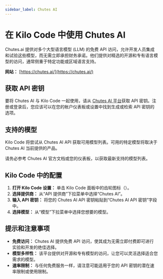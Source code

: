 ```yaml
---
sidebar_label: Chutes AI
---
```


# 在 Kilo Code 中使用 Chutes AI

Chutes.ai 提供对多个大型语言模型 (LLM) 的免费 API 访问，允许开发人员集成和试验这些模型，而无需立即承担财务承诺。他们提供对精选的开源和专有语言模型的访问，通常侧重于特定功能或区域语言支持。

**网站：** [https://chutes.ai/](https://chutes.ai/)

## 获取 API 密钥

要将 Chutes AI 与 Kilo Code 一起使用，请从 [Chutes AI 平台](https://chutes.ai/)获取 API 密钥。注册或登录后，您应该可以在您的帐户仪表板或设置中找到生成或检索 API 密钥的选项。

## 支持的模型

Kilo Code 将尝试从 Chutes AI API 获取可用模型列表。可用的特定模型将取决于 Chutes AI 当前提供的产品。

请务必参考 Chutes AI 官方文档或您的仪表板，以获取最新支持的模型列表。

## Kilo Code 中的配置

1.  **打开 Kilo Code 设置：** 单击 Kilo Code 面板中的齿轮图标（<Codicon name="gear" />）。
2.  **选择提供商：** 从“API 提供商”下拉菜单中选择“Chutes AI”。
3.  **输入 API 密钥：** 将您的 Chutes AI API 密钥粘贴到“Chutes AI API 密钥”字段中。
4.  **选择模型：** 从“模型”下拉菜单中选择您想要的模型。

## 提示和注意事项

*   **免费访问：** Chutes AI 提供免费 API 访问，使其成为无需立即付费即可进行实验和开发的绝佳选择。
*   **模型多样性：** 该平台提供对开源和专有模型的访问，让您可以灵活选择适合您需求的模型。
*   **速率限制：** 与任何免费服务一样，请注意可能适用于您的 API 密钥的潜在速率限制或使用限制。